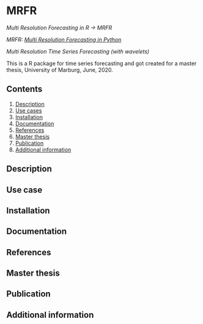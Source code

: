 # MRFR
*Multi Resolution Forecasting in R -> MRFR*

*MRFR: [Multi Resolution Forecasting in Python](https://github.com/Quirinms/MRFPY)*

*Multi Resolution Time Series Forecasting (with wavelets)*

This is a R package for time series forecasting and got created for a master thesis, University of Marburg, June, 2020.

## Contents

1. [Description](#description)
2. [Use cases](#use-cases)
3. [Installation](#installation)
4. [Documentation](#documentation)
5. [References](#references)
6. [Master thesis](#master-thesis)
7. [Publication](#publication)
8. [Additional information](#additional-information)

## Description

## Use case

## Installation

## Documentation

## References

## Master thesis

## Publication

## Additional information

